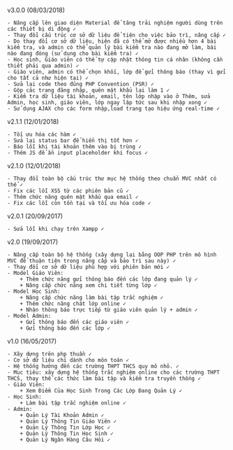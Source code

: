v3.0.0 (08/03/2018)

	- Nâng cấp lên giao diện Material để tăng trải nghiệm người dùng trên các thiết bị di động ✓
	- Thay đổi cấu trúc cơ sở dữ liệu để tiện cho việc bảo trì, nâng cấp ✓
	- Do thay đổi cơ sở dữ liệu, hiện đã có thể mở được nhiều hơn 4 bài kiểm tra, và admin có thể quản lý bài kiểm tra nào đang mở làm, bài nào đang đóng (sử dụng cho bài kiểm tra) ✓
    - Học sinh, Giáo viên có thể tự cập nhật thông tin cá nhân (không cần thiết phải qua admin) ✓
	- Giáo viên, admin có thể chọn khối, lớp để gửi thông báo (thay vì gửi cho tất cả như hiện tại) ✓
	- Sửa lại code theo đúng PHP Convention (PSR) ✓
	- Gộp các trang đăng nhập, quên mật khẩu lại làm 1 ✓
	- Kiểm tra dữ liệu tài khoản, email, tên lớp nhập vào ở Thêm, sửa Admin, học sinh, giáo viên, lớp ngay lập tức sau khi nhập xong ✓
	- Sử dụng AJAX cho các form nhập,load trang tạo hiệu ứng real-time ✓
v2.1.1 (12/01/2018)

	- Tối ưu hóa các hàm ✓
	- Sửa lại status bar để hiển thị tốt hơn ✓
	- Báo lỗi khi tài khoản thêm vào bị trùng ✓
	- Thêm JS để ẩn input placeholder khi focus ✓
v2.1.0 (12/01/2018)

	- Thay đổi toàn bộ cấu trúc thư mục hệ thống theo chuẩn MVC nhất có thể ✓
	- Fix các lỗi XSS từ các phiên bản cũ ✓
	- Thêm chức năng quên mật khẩu qua email ✓
	- Fix các lỗi còn tồn tại và tối ưu hóa code ✓
v2.0.1 (20/09/2017)

	- Sửa lỗi khi chạy trên Xampp ✓
v2.0 (19/09/2017)

	- Nâng cấp toàn bộ hệ thống (xây dựng lại bằng OOP PHP trên mô hình MVC để thuận tiện trong nâng cấp và bảo trì sau này) ✓
	- Thay đổi cơ sở dữ liệu phù hợp với phiên bản mới ✓
	- Model Giáo Viên:
		+ Thêm chức năng gửi thông báo đến các lớp đang quản lý ✓
		+ Nâng cấp chức năng xem chi tiết từng lớp ✓
	- Model Học Sinh:
		+ Nâng cấp chức năng làm bài tập trắc nghiệm ✓
		+ Thêm chức năng chát lớp online ✓
		+ Nhận thông báo trực tiếp từ giáo viên quản lý + admin ✓
	- Model Admin:
		+ Gửi thông báo đến các giáo viên ✓
		+ Gửi thông báo đến các lớp ✓
v1.0 (16/05/2017)

	- Xây dựng trên php thuần ✓
	- Cơ sở dữ liệu chỉ dành cho môn toán ✓
	- Hệ thống hướng đến các trường THPT THCS quy mô nhỏ. ✓
	- Mục tiêu: xây dựng hệ thống trắc nghiệm online cho các trường THPT THCS, thay thế các thức làm bài tập và kiểm tra truyền thống ✓
	- Giáo Viên:
		+ Xem Điểm Của Học Sinh Trong Các Lớp Đang Quản Lý ✓
	- Học Sinh:
		+ Làm bài tập trắc nghiệm online ✓
	- Admin:
		+ Quản Lý Tài Khoản Admin ✓
		+ Quản Lý Thông Tin Giáo Viên ✓
		+ Quản Lý Thông Tin Lớp Học ✓
		+ Quản Lý Thông Tin Học Sinh ✓
		+ Quản Lý Ngân Hàng Câu Hỏi ✓
